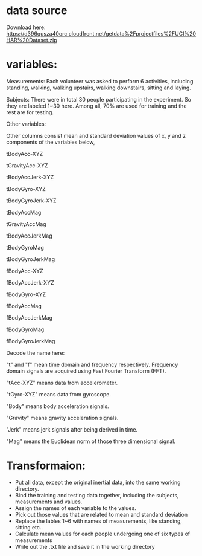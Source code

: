 # data source

Download here: 
https://d396qusza40orc.cloudfront.net/getdata%2Fprojectfiles%2FUCI%20HAR%20Dataset.zip 

# variables:

Measurements: Each volunteer was asked to perform 6 activities, including standing, walking, walking upstairs, walking downstairs, sitting and laying. 

Subjects: There were in total 30 people participating in the experiment. So they are labeled 1~30 here. Among all, 70% are used for training and the rest are for testing.

Other variables:

Other columns consist mean and standard deviation values of x, y and z components of the variables below,

tBodyAcc-XYZ

tGravityAcc-XYZ

tBodyAccJerk-XYZ

tBodyGyro-XYZ

tBodyGyroJerk-XYZ

tBodyAccMag

tGravityAccMag

tBodyAccJerkMag

tBodyGyroMag

tBodyGyroJerkMag

fBodyAcc-XYZ

fBodyAccJerk-XYZ

fBodyGyro-XYZ

fBodyAccMag

fBodyAccJerkMag

fBodyGyroMag

fBodyGyroJerkMag

Decode the name here:

"t" and "f" mean time domain and frequency respectively. Frequency domain signals are acquired using Fast Fourier Transform (FFT).

"tAcc-XYZ" means data from accelerometer. 

"tGyro-XYZ" means data from gyroscope.

"Body" means body acceleration signals.

"Gravity" means gravity acceleration signals.

"Jerk" means jerk signals after being derived in time.

"Mag" means the Euclidean norm of those three dimensional signal.



# Transformaion:

* Put all data, except the original inertial data, into the same working directory. 
* Bind the training and testing data together, including the subjects, measurements and values.
* Assign the names of each variable to the values. 
* Pick out those values that are related to mean and standard deviation
* Replace the lables 1~6 with names of measurements, like standing, sitting etc..
* Calculate mean values for each people undergoing one of six types of measurements
* Write out the .txt file and save it in the working directory


